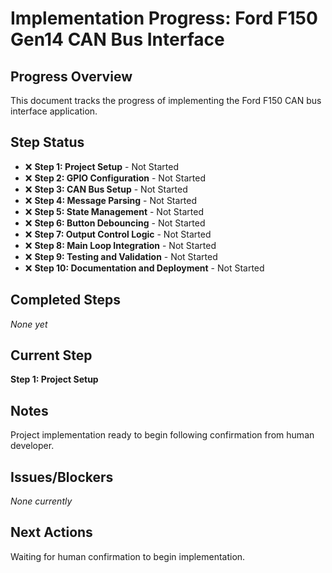 # Implementation Progress: Ford F150 Gen14 CAN Bus Interface

## Progress Overview

This document tracks the progress of implementing the Ford F150 CAN bus interface application.

## Step Status

- ❌ **Step 1: Project Setup** - Not Started
- ❌ **Step 2: GPIO Configuration** - Not Started
- ❌ **Step 3: CAN Bus Setup** - Not Started
- ❌ **Step 4: Message Parsing** - Not Started
- ❌ **Step 5: State Management** - Not Started
- ❌ **Step 6: Button Debouncing** - Not Started
- ❌ **Step 7: Output Control Logic** - Not Started
- ❌ **Step 8: Main Loop Integration** - Not Started
- ❌ **Step 9: Testing and Validation** - Not Started
- ❌ **Step 10: Documentation and Deployment** - Not Started

## Completed Steps

*None yet*

## Current Step

**Step 1: Project Setup**

## Notes

Project implementation ready to begin following confirmation from human developer.

## Issues/Blockers

*None currently*

## Next Actions

Waiting for human confirmation to begin implementation.

